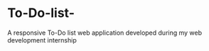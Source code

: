 # To-Do-list-
A responsive To-Do list web application developed during my web development internship
